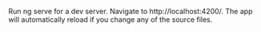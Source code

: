 Run ng serve for a dev server. Navigate to http://localhost:4200/. The app will automatically reload if you change any of the source files.

